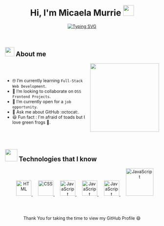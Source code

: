 <h1 align="center">Hi, I'm Micaela Murrie <img src="https://media.giphy.com/media/wtdVYmaRWJ1PyPcc8e/giphy.gif?cid=ecf05e47rcj0ce8z53gpyozw8islnkxcg6gp6emv0abwc8yy&ep=v1_stickers_search&rid=giphy.gif&ct=s" width="35"></h1>
<p align="center">
 <a href="https://git.io/typing-svg"><img src="https://readme-typing-svg.herokuapp.com?font=Fira+Code&size=25&duration=4000&pause=1000&color=2CAFF7&center=true&vCenter=true&random=false&width=435&lines=Web+Development+Student;Frontend+development+oriented;Always+learning+new+things..." alt="Typing SVG" /></a>
</p> 
<br>
	
## <picture><img src = "https://media.giphy.com/media/iIephUVYDziLt2uOy9/giphy.gif?cid=ecf05e47wsc5saakghkukzcd75p081lw16uzueza2n8qo0gp&ep=v1_stickers_search&rid=giphy.gif&ct=s" width = 30px></picture> About me

<picture> <img align="right" src="https://media.giphy.com/media/KESQSCbtsnzq/giphy.gif?cid=ecf05e47hi8xj2dm2a35d3xmysoz6db9irtg1gtclfg2o323&ep=v1_stickers_search&rid=giphy.gif&ct=s" width = 225px></picture>
<br><br>

- 🤓 I’m currently learning `Full-Stack Web Development`.
- 👯 I’m looking to collaborate on `OSS Frontend Projects`.
- 🙋 I’m currently open for a `job opportunity`.
- 💬 Ask me about GitHub :octocat:.
- 😆 Fun fact : I'm afraid of toads but I love green frogs 🐸.
<br><br><br><br>


## <picture> <img src = "https://media.giphy.com/media/80dIUvgluhCGuHKjBP/giphy.gif?cid=ecf05e47ffla7imfeqm50230s91b114933cr99toyhx2e7co&ep=v1_stickers_search&rid=giphy.gif&ct=s" width = 40px>  </picture> Technologies that I know

<p align="center"> 
  &emsp; 
  <a href="https://www.w3.org/html/" target="_blank"> 
   <img alt="HTML" src="https://media.giphy.com/media/XAxylRMCdpbEWUAvr8/giphy.gif?cid=790b7611vjp0m1a7kk33n9ykfoionjqshhs608tacnzk83tj&ep=v1_stickers_search&rid=giphy.gif&ct=s" width = 50px>
  </a>   
  &emsp;
  <a href="https://www.w3schools.com/css/" target="_blank">
    <img alt="CSS" src="https://media.giphy.com/media/fsEaZldNC8A1PJ3mwp/giphy.gif" width = 50px>
  </a> 
  &emsp;
  <a href="https://www.python.org" target="_blank">
    <img alt="JavaScript" src="https://media.giphy.com/media/ln7z2eWriiQAllfVcn/giphy.gif" width = 50px>
  </a>
  &emsp;
  <a href="https://developer.mozilla.org/en-US/docs/Web/JavaScript" target="_blank"> 
     <img alt="JavaScript" src="https://media.giphy.com/media/eNAsjO55tPbgaor7ma/giphy.gif" width = 50px>
</a>
&emsp;
<a href="https://developer.mozilla.org/en-US/docs/Web/JavaScript" target="_blank"> 
<img alt="JavaScript" src="https://media.giphy.com/media/KzJkzjggfGN5Py6nkT/giphy.gif?cid=790b7611lrwp1uv0k0qgunitc0u1wiaqi5grwjjvqf5chalj&ep=v1_stickers_search&rid=giphy.gif&ct=s" width = 50px>
</a>
&emsp;
<a href="https://developer.mozilla.org/en-US/docs/Web/JavaScript" target="_blank"> 
<img alt="JavaScript" src="https://media.giphy.com/media/kH1DBkPNyZPOk0BxrM/giphy.gif?cid=790b7611nqv78zoi7bvzshwlwy9haa0s54yb7akshkxsdak7&ep=v1_stickers_search&rid=giphy.gif&ct=s" width = 90px>
</a>	
</p>
<br><br>
<p align="center"> Thank You for taking the time to view my GitHub Profile 😄</p> 

